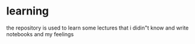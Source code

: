 # learning
the repository is used to learn some lectures that i didin"t know and write notebooks and my feelings
